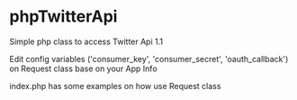 phpTwitterApi
=============

Simple php class to access Twitter Api 1.1

Edit config variables ('consumer_key', 'consumer_secret', 'oauth_callback') on Request class base on your App Info

index.php has some examples on how use Request class
